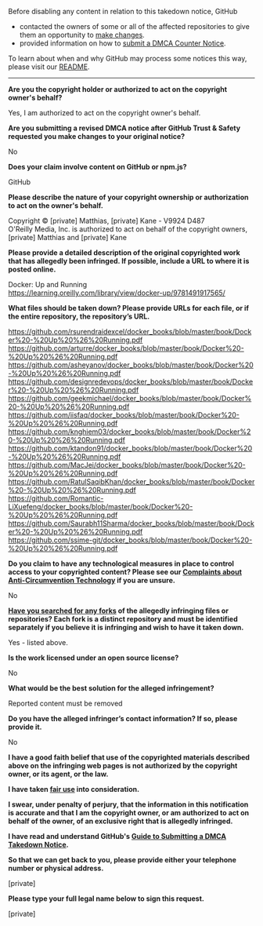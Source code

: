 Before disabling any content in relation to this takedown notice, GitHub
- contacted the owners of some or all of the affected repositories to give them an opportunity to [make changes](https://docs.github.com/en/github/site-policy/dmca-takedown-policy#a-how-does-this-actually-work).
- provided information on how to [submit a DMCA Counter Notice](https://docs.github.com/en/articles/guide-to-submitting-a-dmca-counter-notice).

To learn about when and why GitHub may process some notices this way, please visit our [README](https://github.com/github/dmca/blob/master/README.md#anatomy-of-a-takedown-notice).

---

**Are you the copyright holder or authorized to act on the copyright owner's behalf?**

Yes, I am authorized to act on the copyright owner's behalf.

**Are you submitting a revised DMCA notice after GitHub Trust & Safety requested you make changes to your original notice?**

No

**Does your claim involve content on GitHub or npm.js?**

GitHub

**Please describe the nature of your copyright ownership or authorization to act on the owner's behalf.**

Copyright © [private] Matthias, [private] Kane - V9924 D487  
O'Reilly Media, Inc. is authorized to act on behalf of the copyright owners, [private] Matthias and [private] Kane

**Please provide a detailed description of the original copyrighted work that has allegedly been infringed. If possible, include a URL to where it is posted online.**

Docker: Up and Running  
https://learning.oreilly.com/library/view/docker-up/9781491917565/

**What files should be taken down? Please provide URLs for each file, or if the entire repository, the repository’s URL.**

https://github.com/rsurendraidexcel/docker_books/blob/master/book/Docker%20-%20Up%20%26%20Running.pdf  
https://github.com/arturre/docker_books/blob/master/book/Docker%20-%20Up%20%26%20Running.pdf  
https://github.com/asheyanov/docker_books/blob/master/book/Docker%20-%20Up%20%26%20Running.pdf  
https://github.com/designredevops/docker_books/blob/master/book/Docker%20-%20Up%20%26%20Running.pdf  
https://github.com/geekmichael/docker_books/blob/master/book/Docker%20-%20Up%20%26%20Running.pdf  
https://github.com/iisfaq/docker_books/blob/master/book/Docker%20-%20Up%20%26%20Running.pdf  
https://github.com/knghiem03/docker_books/blob/master/book/Docker%20-%20Up%20%26%20Running.pdf  
https://github.com/ktandon91/docker_books/blob/master/book/Docker%20-%20Up%20%26%20Running.pdf  
https://github.com/MacJei/docker_books/blob/master/book/Docker%20-%20Up%20%26%20Running.pdf  
https://github.com/RatulSaqibKhan/docker_books/blob/master/book/Docker%20-%20Up%20%26%20Running.pdf  
https://github.com/Romantic-LiXuefeng/docker_books/blob/master/book/Docker%20-%20Up%20%26%20Running.pdf  
https://github.com/Saurabh11Sharma/docker_books/blob/master/book/Docker%20-%20Up%20%26%20Running.pdf  
https://github.com/ssime-git/docker_books/blob/master/book/Docker%20-%20Up%20%26%20Running.pdf  

**Do you claim to have any technological measures in place to control access to your copyrighted content? Please see our <a href="https://docs.github.com/articles/guide-to-submitting-a-dmca-takedown-notice#complaints-about-anti-circumvention-technology">Complaints about Anti-Circumvention Technology</a> if you are unsure.**

No

**<a href="https://docs.github.com/articles/dmca-takedown-policy#b-what-about-forks-or-whats-a-fork">Have you searched for any forks</a> of the allegedly infringing files or repositories? Each fork is a distinct repository and must be identified separately if you believe it is infringing and wish to have it taken down.**

Yes - listed above.

**Is the work licensed under an open source license?**

No

**What would be the best solution for the alleged infringement?**

Reported content must be removed

**Do you have the alleged infringer’s contact information? If so, please provide it.**

No

**I have a good faith belief that use of the copyrighted materials described above on the infringing web pages is not authorized by the copyright owner, or its agent, or the law.**

**I have taken <a href="https://www.lumendatabase.org/topics/22">fair use</a> into consideration.**

**I swear, under penalty of perjury, that the information in this notification is accurate and that I am the copyright owner, or am authorized to act on behalf of the owner, of an exclusive right that is allegedly infringed.**

**I have read and understand GitHub's <a href="https://docs.github.com/articles/guide-to-submitting-a-dmca-takedown-notice/">Guide to Submitting a DMCA Takedown Notice</a>.**

**So that we can get back to you, please provide either your telephone number or physical address.**

[private]

**Please type your full legal name below to sign this request.**

[private]
